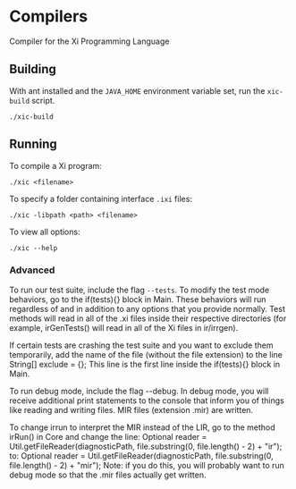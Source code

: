 # Compilers
Compiler for the Xi Programming Language

## Building
With ant installed and the `JAVA_HOME` environment variable set, run the `xic-build` script.
```
./xic-build
```


## Running
To compile a Xi program:
```
./xic <filename>
```
To specify a folder containing interface `.ixi` files:
```
./xic -libpath <path> <filename>
```
To view all options:
```
./xic --help
```


### Advanced
To run our test suite, include the flag `--tests`. To modify the test mode
behaviors, go to the if(tests){} block in Main. These behaviors will
run regardless of and in addition to any options that you provide normally.
Test methods will read in all of the .xi files inside their respective
directories (for example, irGenTests() will read in all of the Xi files
in ir/irrgen).

If certain tests are crashing the test suite and you want to exclude them
temporarily, add the name of the file (without the file extension) to the
line String[] exclude = {};
This line is the first line inside the if(tests){} block in Main.

To run debug mode, include the flag --debug.
In debug mode, you will receive additional print statements to the console
that inform you of things like reading and writing files.
MIR files (extension .mir) are written.

To change irrun to interpret the MIR instead of the LIR,
go to the method irRun() in Core and change the line:
Optional<FileReader> reader = Util.getFileReader(diagnosticPath, file.substring(0, file.length() - 2) + "ir");
to:
Optional<FileReader> reader = Util.getFileReader(diagnosticPath, file.substring(0, file.length() - 2) + "mir");
Note: if you do this, you will probably want to run debug mode so that the .mir files actually get written.
